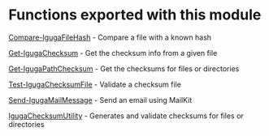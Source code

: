 # Functions exported with this module

[Compare-IgugaFileHash](https://github.com/ivanmota/IgugaChecksumUtility/blob/master/docs/en-US/Compare-IgugaFileHash.md) - Compare a file with a known hash

[Get-IgugaChecksum](https://github.com/ivanmota/IgugaChecksumUtility/blob/master/docs/en-US/Get-IgugaChecksum.md) - Get the checksum info from a given file

[Get-IgugaPathChecksum](https://github.com/ivanmota/IgugaChecksumUtility/blob/master/docs/en-US/Get-IgugaPathChecksum.md) - Get the checksums for files or directories

[Test-IgugaChecksumFile](https://github.com/ivanmota/IgugaChecksumUtility/blob/master/docs/en-US/Test-IgugaChecksumFile.md) - Validate a checksum file

[Send-IgugaMailMessage](https://github.com/ivanmota/IgugaChecksumUtility/blob/master/docs/en-US/Send-IgugaMailMessage.md) - Send an email using MailKit

[IgugaChecksumUtility](https://github.com/ivanmota/IgugaChecksumUtility/blob/master/docs/en-US/IgugaChecksumUtility.md) - Generates and validate checksums for files or directories



